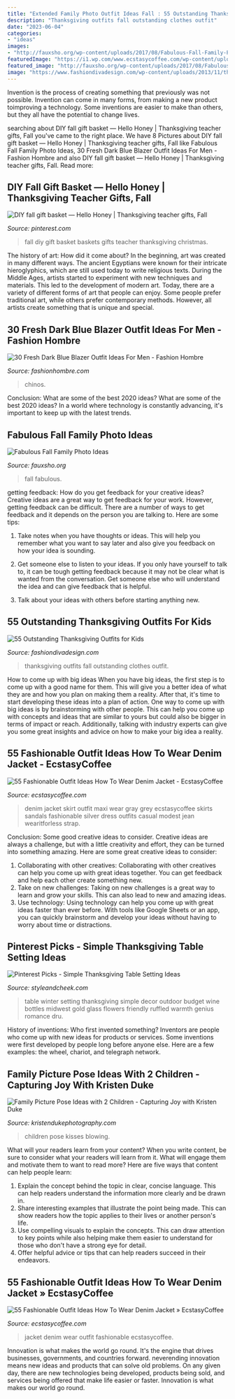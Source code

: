 ```yaml
---
title: "Extended Family Photo Outfit Ideas Fall : 55 Outstanding Thanksgiving Outfits For Kids"
description: "Thanksgiving outfits fall outstanding clothes outfit"
date: "2023-06-04"
categories:
- "ideas"
images:
- "http://fauxsho.org/wp-content/uploads/2017/08/Fabulous-Fall-Family-Photo-Ideas.jpg"
featuredImage: "https://i1.wp.com/www.ecstasycoffee.com/wp-content/uploads/2016/10/Denim-Jacket-2.jpg"
featured_image: "http://fauxsho.org/wp-content/uploads/2017/08/Fabulous-Fall-Family-Photo-Ideas.jpg"
image: "https://www.fashiondivadesign.com/wp-content/uploads/2013/11/thanksgiving-clothes-kids-12.jpg"
---
```



Invention is the process of creating something that previously was not possible. Invention can come in many forms, from making a new product toimproving a technology. Some inventions are easier to make than others, but they all have the potential to change lives.

	

		
searching about DIY fall gift basket — Hello Honey | Thanksgiving teacher gifts, Fall you've came to the right place. We have 8 Pictures about DIY fall gift basket — Hello Honey | Thanksgiving teacher gifts, Fall like Fabulous Fall Family Photo Ideas, 30 Fresh Dark Blue Blazer Outfit Ideas For Men - Fashion Hombre and also DIY fall gift basket — Hello Honey | Thanksgiving teacher gifts, Fall. Read more:
		
    
## DIY Fall Gift Basket — Hello Honey | Thanksgiving Teacher Gifts, Fall

<img loading=lazy src="https://i.pinimg.com/736x/e6/74/57/e6745701e1f82233b1de7a126e7b2f82.jpg" onerror="this.onerror=null;this.src='https://tse2.mm.bing.net/th?id=OIP.7Syao0CfcOR2l2eKsujxGAHaLH&amp;pid=15.1';" alt="DIY fall gift basket — Hello Honey | Thanksgiving teacher gifts, Fall">

_Source: pinterest.com_

>fall diy gift basket baskets gifts teacher thanksgiving christmas. 

	

The history of art: How did it come about?
In the beginning, art was created in many different ways. The ancient Egyptians were known for their intricate hieroglyphics, which are still used today to write religious texts. During the Middle Ages, artists started to experiment with new techniques and materials. This led to the development of modern art.
Today, there are a variety of different forms of art that people can enjoy. Some people prefer traditional art, while others prefer contemporary methods. However, all artists create something that is unique and special.

    
## 30 Fresh Dark Blue Blazer Outfit Ideas For Men - Fashion Hombre

<img loading=lazy src="https://www.fashionhombre.com/wp-content/uploads/2019/07/Fresh-Dark-Blue-Blazer-Outfit-Ideas-For-Men-14-1.jpg" onerror="this.onerror=null;this.src='https://tse3.mm.bing.net/th?id=OIP.-OmslvWhaGiRanuuQxEmxwHaLH&amp;pid=15.1';" alt="30 Fresh Dark Blue Blazer Outfit Ideas For Men - Fashion Hombre">

_Source: fashionhombre.com_

>chinos. 

	

Conclusion: What are some of the best 2020 ideas?
What are some of the best 2020 ideas? In a world where technology is constantly advancing, it's important to keep up with the latest trends.

    
## Fabulous Fall Family Photo Ideas

<img loading=lazy src="http://fauxsho.org/wp-content/uploads/2017/08/Fabulous-Fall-Family-Photo-Ideas.jpg" onerror="this.onerror=null;this.src='https://tse1.mm.bing.net/th?id=OIP.PMYfL0xHtFX_Zu9kC_unGQHaKD&amp;pid=15.1';" alt="Fabulous Fall Family Photo Ideas">

_Source: fauxsho.org_

>fall fabulous. 

	

getting feedback: How do you get feedback for your creative ideas?
Creative ideas are a great way to get feedback for your work. However, getting feedback can be difficult. There are a number of ways to get feedback and it depends on the person you are talking to. Here are some tips:
1. Take notes when you have thoughts or ideas. This will help you remember what you want to say later and also give you feedback on how your idea is sounding.

2. Get someone else to listen to your ideas. If you only have yourself to talk to, it can be tough getting feedback because it may not be clear what is wanted from the conversation. Get someone else who will understand the idea and can give feedback that is helpful.

3. Talk about your ideas with others before starting anything new.

    
## 55 Outstanding Thanksgiving Outfits For Kids

<img loading=lazy src="https://www.fashiondivadesign.com/wp-content/uploads/2013/11/thanksgiving-clothes-kids-12.jpg" onerror="this.onerror=null;this.src='https://tse4.mm.bing.net/th?id=OIP.td2J8qc90J1DOH4r4vdiogAAAA&amp;pid=15.1';" alt="55 Outstanding Thanksgiving Outfits for Kids">

_Source: fashiondivadesign.com_

>thanksgiving outfits fall outstanding clothes outfit. 

	

How to come up with big ideas
When you have big ideas, the first step is to come up with a good name for them. This will give you a better idea of what they are and how you plan on making them a reality. After that, it's time to start developing these ideas into a plan of action.
One way to come up with big ideas is by brainstorming with other people. This can help you come up with concepts and ideas that are similar to yours but could also be bigger in terms of impact or reach. Additionally, talking with industry experts can give you some great insights and advice on how to make your big idea a reality.

    
## 55 Fashionable Outfit Ideas How To Wear Denim Jacket - EcstasyCoffee

<img loading=lazy src="http://i1.wp.com/www.ecstasycoffee.com/wp-content/uploads/2016/10/Gray-maxi-skirt-denim-jacket.jpg?resize=280%2C589" onerror="this.onerror=null;this.src='https://tse1.mm.bing.net/th?id=OIP.MpK4cOJWDBgMYEeV-ZzxvwHaPl&amp;pid=15.1';" alt="55 Fashionable Outfit Ideas How To Wear Denim Jacket - EcstasyCoffee">

_Source: ecstasycoffee.com_

>denim jacket skirt outfit maxi wear gray grey ecstasycoffee skirts sandals fashionable silver dress outfits casual modest jean wearitforless strap. 

	

Conclusion: Some good creative ideas to consider.
Creative ideas are always a challenge, but with a little creativity and effort, they can be turned into something amazing. Here are some great creative ideas to consider: 
1. Collaborating with other creatives: Collaborating with other creatives can help you come up with great ideas together. You can get feedback and help each other create something new. 
2. Take on new challenges: Taking on new challenges is a great way to learn and grow your skills. This can also lead to new and amazing ideas. 
3. Use technology: Using technology can help you come up with great ideas faster than ever before. With tools like Google Sheets or an app, you can quickly brainstorm and develop your ideas without having to worry about time or distractions.

    
## Pinterest Picks - Simple Thanksgiving Table Setting Ideas

<img loading=lazy src="http://daizdje8zyv90.cloudfront.net/wp-content/uploads/2014/11/Midwest-Winter-Wedding-by-Ashley-Dru-Ruffled-Blog.jpg?x56422" onerror="this.onerror=null;this.src='https://tse2.mm.bing.net/th?id=OIP.11TYi3rLslAtnUlfPkW7eQHaLH&amp;pid=15.1';" alt="Pinterest Picks - Simple Thanksgiving Table Setting Ideas">

_Source: styleandcheek.com_

>table winter setting thanksgiving simple decor outdoor budget wine bottles midwest gold glass flowers friendly ruffled warmth genius romance dru. 

	

History of inventions: Who first invented something?
Inventors are people who come up with new ideas for products or services. Some inventions were first developed by people long before anyone else. Here are a few examples: the wheel, chariot, and telegraph network.

    
## Family Picture Pose Ideas With 2 Children - Capturing Joy With Kristen Duke

<img loading=lazy src="https://www.kristendukephotography.com/wp-content/uploads/2015/09/blowing-kisses-e1442429736208.jpg" onerror="this.onerror=null;this.src='https://tse2.mm.bing.net/th?id=OIP.NYPgYRxyZ2IyVfDnVICtMgHaLH&amp;pid=15.1';" alt="Family Picture Pose Ideas with 2 Children - Capturing Joy with Kristen Duke">

_Source: kristendukephotography.com_

>children pose kisses blowing. 

	

What will your readers learn from your content?
When you write content, be sure to consider what your readers will learn from it. What will engage them and motivate them to want to read more? Here are five ways that content can help people learn: 
1. Explain the concept behind the topic in clear, concise language. This can help readers understand the information more clearly and be drawn in.
2. Share interesting examples that illustrate the point being made. This can show readers how the topic applies to their lives or another person's life. 
3. Use compelling visuals to explain the concepts. This can draw attention to key points while also helping make them easier to understand for those who don't have a strong eye for detail. 
4. Offer helpful advice or tips that can help readers succeed in their endeavors.

    
## 55 Fashionable Outfit Ideas How To Wear Denim Jacket » EcstasyCoffee

<img loading=lazy src="https://i1.wp.com/www.ecstasycoffee.com/wp-content/uploads/2016/10/Denim-Jacket-2.jpg" onerror="this.onerror=null;this.src='https://tse3.mm.bing.net/th?id=OIP.GDb8u_VbNdzFP7XoCMBihAHaLH&amp;pid=15.1';" alt="55 Fashionable Outfit Ideas How To Wear Denim Jacket » EcstasyCoffee">

_Source: ecstasycoffee.com_

>jacket denim wear outfit fashionable ecstasycoffee. 

	

Innovation is what makes the world go round. It's the engine that drives businesses, governments, and countries forward. neverending innovation means new ideas and products that can solve old problems. On any given day, there are new technologies being developed, products being sold, and services being offered that make life easier or faster. Innovation is what makes our world go round.

